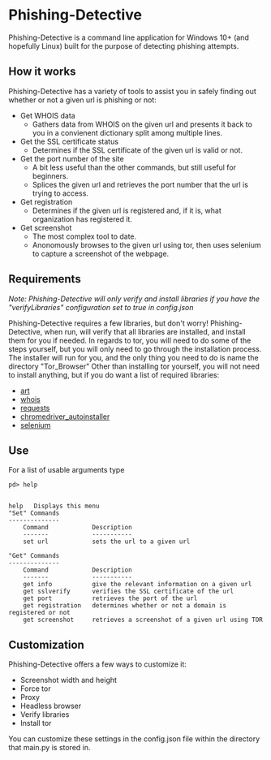 # Phishing-Detective
Phishing-Detective is a command line application for Windows 10+ (and hopefully Linux) built for the purpose of detecting phishing attempts.

## How it works
Phishing-Detective has a variety of tools to assist you in safely finding out whether or not a given url is phishing or not:
  - Get WHOIS data
    - Gathers data from WHOIS on the given url and presents it back to you in a convienent dictionary split among multiple lines.
  - Get the SSL certificate status
    - Determines if the SSL certificate of the given url is valid or not.
  - Get the port number of the site
    - A bit less useful than the other commands, but still useful for beginners.
    - Splices the given url and retrieves the port number that the url is trying to access.
  - Get registration
    - Determines if the given url is registered and, if it is, what organization has registered it.
  - Get screenshot
    - The most complex tool to date.
    - Anonomously browses to the given url using tor, then uses selenium to capture a screenshot of the webpage.
 
## Requirements
*Note: Phishing-Detective will only verify and install libraries if you have the "verifyLibraries" configuration set to true in config.json*

Phishing-Detective requires a few libraries, but don't worry! Phishing-Detective, when run, will verify that all libraries are installed, and install them for you if needed.
In regards to tor, you will need to do some of the steps yourself, but you will only need to go through the installation process.
The installer will run for you, and the only thing you need to do is name the directory "Tor_Browser"
Other than installing tor yourself, you will not need to install anything, but if you do want a list of required libraries:
  - [art](https://pypi.org/project/art/)
  - [whois](https://pypi.org/project/python-whois/)
  - [requests](https://pypi.org/project/requests/)
  - [chromedriver_autoinstaller](https://pypi.org/project/chromedriver-autoinstaller/)
  - [selenium](https://pypi.org/project/selenium/)

## Use
For a list of usable arguments type 
```
pd> help
```
```

help   Displays this menu
"Set" Commands
--------------
	Command            Description
	-------            -----------
	set url            sets the url to a given url

"Get" Commands
--------------
	Command            Description
	-------            -----------
	get info           give the relevant information on a given url
	get sslverify      verifies the SSL certificate of the url
	get port           retrieves the port of the url
	get registration   determines whether or not a domain is registered or not
	get screenshot     retrieves a screenshot of a given url using TOR
```
## Customization
Phishing-Detective offers a few ways to customize it:
  - Screenshot width and height
  - Force tor
  - Proxy
  - Headless browser
  - Verify libraries
  - Install tor

You can customize these settings in the config.json file within the directory that main.py is stored in.
